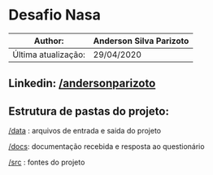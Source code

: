﻿
# Desafio Nasa

|Author: |  Anderson Silva Parizoto |
| ------------ | ------------ |
|Última atualização:|  29/04/2020 |

Linkedin: [/andersonparizoto](https://www.linkedin.com/in/andersonparizoto/)
--- 

## Estrutura de pastas do projeto:
[/data](https://github.com/AnderSilva/NasaChallenge/tree/master/data) : arquivos de entrada e saida do projeto

[/docs](https://github.com/AnderSilva/NasaChallenge/tree/master/docs):  documentação recebida e resposta ao questionário 

[/src](https://github.com/AnderSilva/NasaChallenge/tree/master/src) :  fontes do projeto


